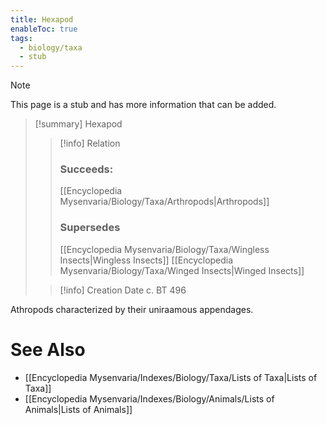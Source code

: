```yaml
---
title: Hexapod
enableToc: true
tags:
  - biology/taxa
  - stub
---
```


> [!note]
> This page is a stub and has more information that can be added.

> [!summary] Hexapod
> > [!info] Relation
> > ### Succeeds:
> > [[Encyclopedia Mysenvaria/Biology/Taxa/Arthropods|Arthropods]]
> > ### Supersedes 
> > [[Encyclopedia Mysenvaria/Biology/Taxa/Wingless Insects|Wingless Insects]]
> > [[Encyclopedia Mysenvaria/Biology/Taxa/Winged Insects|Winged Insects]]
>
> > [!info] Creation Date
> > c. BT 496

Athropods characterized by their uniraamous appendages.

# See Also
- [[Encyclopedia Mysenvaria/Indexes/Biology/Taxa/Lists of Taxa|Lists of Taxa]]
- [[Encyclopedia Mysenvaria/Indexes/Biology/Animals/Lists of Animals|Lists of Animals]]
